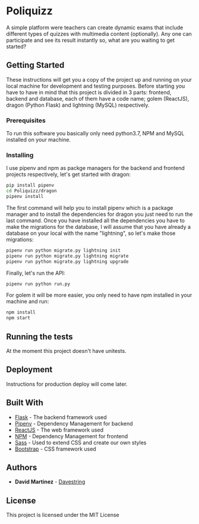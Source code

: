 # Poliquizz

A simple platform were teachers can create dynamic exams that include different types of quizzes with multimedia content (optionally). Any one can participate and see its result instantly so, what are you waiting to get started?

## Getting Started

These instructions will get you a copy of the project up and running on your local machine for development and testing purposes. Before starting you have to have in mind that this project is divided in 3 parts: frontend, backend and database, each of them have a code name; golem (ReactJS), dragon (Python Flask) and lightning (MySQL) respectively.

### Prerequisites

To run this software you basically only need python3.7, NPM and MySQL installed on your machine.

### Installing

I use pipenv and npm as packge managers for the backend and frontend projects respectively, let's get started with dragon:

```bash
pip install pipenv
cd Poliquizz/dragon
pipenv install
```

The first command will help you to install pipenv which is a package manager and to install the dependencies for dragon you just need to run the last command. Once you have installed all the dependencies you have to make the migrations for the database, I will assume that you have already a database on your local with the name "lightning", so let's make those migrations:

```bash
pipenv run python migrate.py lightning init
pipenv run python migrate.py lightning migrate
pipenv run python migrate.py lightning upgrade
```

Finally, let's run the API:

```bash
pipenv run python run.py
```

For golem it will be more easier, you only need to have npm installed in your machine and run:

```bash
npm install
npm start
```

## Running the tests

At the moment this project doesn't have unitests.

## Deployment

Instructions for production deploy will come later.

## Built With

* [Flask](http://flask.pocoo.org/) - The backend framework used
* [Pipenv](https://docs.pipenv.org/en/latest/) - Dependency Management for backend
* [ReactJS](https://es.reactjs.org/) - The web framework used
* [NPM](https://www.npmjs.com/) - Dependency Management for frontend
* [Sass](https://sass-lang.com/) - Used to extend CSS and create our own styles
* [Bootstrap](https://getbootstrap.com/) - CSS framework used

## Authors

* **David Martinez** - [Davestring](https://github.com/Davestring)

## License

This project is licensed under the MIT License
